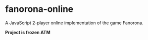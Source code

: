 # fanorona-online
A JavaScript 2-player online implementation of the game Fanorona. 

**Project is frozen ATM**
